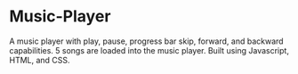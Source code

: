 # Music-Player
A music player with play, pause, progress bar skip, forward, and backward capabilities. 5 songs are loaded into the music player. Built using Javascript, HTML, and CSS.
